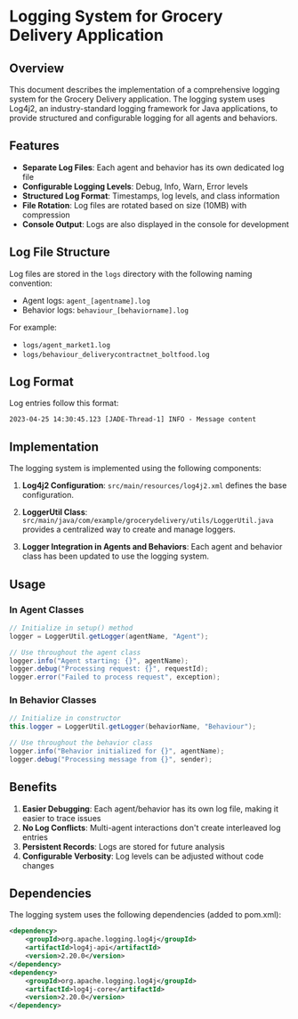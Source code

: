 # Logging System for Grocery Delivery Application

## Overview

This document describes the implementation of a comprehensive logging system for the Grocery Delivery application. The logging system uses Log4j2, an industry-standard logging framework for Java applications, to provide structured and configurable logging for all agents and behaviors.

## Features

- **Separate Log Files**: Each agent and behavior has its own dedicated log file
- **Configurable Logging Levels**: Debug, Info, Warn, Error levels
- **Structured Log Format**: Timestamps, log levels, and class information
- **File Rotation**: Log files are rotated based on size (10MB) with compression
- **Console Output**: Logs are also displayed in the console for development

## Log File Structure

Log files are stored in the `logs` directory with the following naming convention:

- Agent logs: `agent_[agentname].log`
- Behavior logs: `behaviour_[behaviorname].log`

For example:
- `logs/agent_market1.log`
- `logs/behaviour_deliverycontractnet_boltfood.log`

## Log Format

Log entries follow this format:
```
2023-04-25 14:30:45.123 [JADE-Thread-1] INFO - Message content
```

## Implementation

The logging system is implemented using the following components:

1. **Log4j2 Configuration**: `src/main/resources/log4j2.xml` defines the base configuration.

2. **LoggerUtil Class**: `src/main/java/com/example/grocerydelivery/utils/LoggerUtil.java` provides a centralized way to create and manage loggers.

3. **Logger Integration in Agents and Behaviors**: Each agent and behavior class has been updated to use the logging system.

## Usage

### In Agent Classes

```java
// Initialize in setup() method
logger = LoggerUtil.getLogger(agentName, "Agent");

// Use throughout the agent class
logger.info("Agent starting: {}", agentName);
logger.debug("Processing request: {}", requestId);
logger.error("Failed to process request", exception);
```

### In Behavior Classes

```java
// Initialize in constructor
this.logger = LoggerUtil.getLogger(behaviorName, "Behaviour");

// Use throughout the behavior class
logger.info("Behavior initialized for {}", agentName);
logger.debug("Processing message from {}", sender);
```

## Benefits

1. **Easier Debugging**: Each agent/behavior has its own log file, making it easier to trace issues
2. **No Log Conflicts**: Multi-agent interactions don't create interleaved log entries
3. **Persistent Records**: Logs are stored for future analysis
4. **Configurable Verbosity**: Log levels can be adjusted without code changes

## Dependencies

The logging system uses the following dependencies (added to pom.xml):

```xml
<dependency>
    <groupId>org.apache.logging.log4j</groupId>
    <artifactId>log4j-api</artifactId>
    <version>2.20.0</version>
</dependency>
<dependency>
    <groupId>org.apache.logging.log4j</groupId>
    <artifactId>log4j-core</artifactId>
    <version>2.20.0</version>
</dependency>
``` 